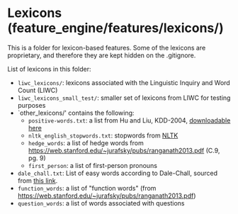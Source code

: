 # Lexicons (feature_engine/features/lexicons/)
This is a folder for lexicon-based features. Some of the lexicons are proprietary, and therefore they are kept hidden on the .gitignore. 

List of lexicons in this folder:
- `liwc_lexicons/`: lexicons associated with the Linguistic Inquiry and Word Count (LIWC)
- `liwc_lexicons_small_test/`: smaller set of lexicons from LIWC for testing purposes
- `other_lexicons/' contains the following:
	- `positive-words.txt`: a list from Hu and Liu, KDD-2004, [downloadable here](http://www.cs.uic.edu/~liub/FBS/opinion-lexicon-English.rar)
	- `nltk_english_stopwords.txt`: stopwords from [NLTK](https://gist.githubusercontent.com/sebleier/554280/raw/7e0e4a1ce04c2bb7bd41089c9821dbcf6d0c786c/NLTK's%2520list%2520of%2520english%2520stopwords)
	- `hedge_words`: a list of hedge words from https://web.stanford.edu/~jurafsky/pubs/ranganath2013.pdf (C.9, pg. 9)
	- `first_person`: a list of first-person pronouns
- `dale_chall.txt`: List of easy words according to Dale-Chall, sourced from [this link](https://countwordsworth.com/download/DaleChallEasyWordList.txt).
- `function_words`: a list of "function words" (from https://web.stanford.edu/~jurafsky/pubs/ranganath2013.pdf)
- `question_words`: a list of words associated with questions